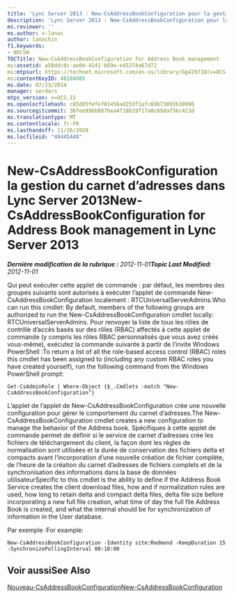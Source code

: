 ```yaml
---
title: 'Lync Server 2013 : New-CsAddressBookConfiguration pour la gestion du carnet d’adresses'
description: 'Lync Server 2013 : New-CsAddressBookConfiguration pour la gestion du carnet d’adresses.'
ms.reviewer: ''
ms.author: v-lanac
author: lanachin
f1.keywords:
- NOCSH
TOCTitle: New-CsAddressBookConfiguration for Address Book management
ms:assetid: a58ddc8c-ae04-4141-b69e-e45374a67d72
ms:mtpsurl: https://technet.microsoft.com/en-us/library/Gg429718(v=OCS.15)
ms:contentKeyID: 48184985
ms.date: 07/23/2014
manager: serdars
mtps_version: v=OCS.15
ms.openlocfilehash: c85d85fefe701456ad253f1afc69b73093b30996
ms.sourcegitcommit: 36fee89bb887bea4f18b19f17a8c69daf5bc423d
ms.translationtype: MT
ms.contentlocale: fr-FR
ms.lasthandoff: 11/26/2020
ms.locfileid: "49445448"
---
```

# <a name="new-csaddressbookconfiguration-for-address-book-management-in-lync-server-2013"></a><span data-ttu-id="87492-103">New-CsAddressBookConfiguration la gestion du carnet d’adresses dans Lync Server 2013</span><span class="sxs-lookup"><span data-stu-id="87492-103">New-CsAddressBookConfiguration for Address Book management in Lync Server 2013</span></span>

<div data-xmlns="http://www.w3.org/1999/xhtml">

<div class="topic" data-xmlns="http://www.w3.org/1999/xhtml" data-msxsl="urn:schemas-microsoft-com:xslt" data-cs="https://msdn.microsoft.com/">

<div data-asp="https://msdn2.microsoft.com/asp">



</div>

<div id="mainSection">

<div id="mainBody"><span data-ttu-id="87492-104">

<span> </span></span><span class="sxs-lookup"><span data-stu-id="87492-104">

<span> </span></span></span>

<span data-ttu-id="87492-105">_**Dernière modification de la rubrique :** 2012-11-01_</span><span class="sxs-lookup"><span data-stu-id="87492-105">_**Topic Last Modified:** 2012-11-01_</span></span>

<span data-ttu-id="87492-106">Qui peut exécuter cette applet de commande : par défaut, les membres des groupes suivants sont autorisés à exécuter l’applet de commande New-CsAddressBookConfiguration localement : RTCUniversalServerAdmins.</span><span class="sxs-lookup"><span data-stu-id="87492-106">Who can run this cmdlet: By default, members of the following groups are authorized to run the New-CsAddressBookConfiguration cmdlet locally: RTCUniversalServerAdmins.</span></span> <span data-ttu-id="87492-107">Pour renvoyer la liste de tous les rôles de contrôle d’accès basés sur des rôles (RBAC) affectés à cette applet de commande (y compris les rôles RBAC personnalisés que vous avez créés vous-même), exécutez la commande suivante à partir de l’invite Windows PowerShell :</span><span class="sxs-lookup"><span data-stu-id="87492-107">To return a list of all the role-based access control (RBAC) roles this cmdlet has been assigned to (including any custom RBAC roles you have created yourself), run the following command from the Windows PowerShell prompt:</span></span>

    Get-CsAdminRole | Where-Object {$_.Cmdlets -match "New-CsAddressBookConfiguration"}

<span data-ttu-id="87492-108">L’applet de l’applet de New-CsAddressBookConfiguration crée une nouvelle configuration pour gérer le comportement du carnet d’adresses.</span><span class="sxs-lookup"><span data-stu-id="87492-108">The New-CsAddressBookConfiguration cmdlet creates a new configuration to manage the behavior of the Address book.</span></span> <span data-ttu-id="87492-109">Spécifiques à cette applet de commande permet de définir si le service de carnet d’adresses crée les fichiers de téléchargement du client, la façon dont les règles de normalisation sont utilisées et la durée de conservation des fichiers delta et compacts avant l’incorporation d’une nouvelle création de fichier complète, de l’heure de la création du carnet d’adresses de fichiers complets et de la synchronisation des informations dans la base de données utilisateur</span><span class="sxs-lookup"><span data-stu-id="87492-109">Specific to this cmdlet is the ability to define if the Address Book Service creates the client download files, how and if normalization rules are used, how long to retain delta and compact delta files, delta file size before incorporating a new full file creation, what time of day the full file Address Book is created, and what the internal should be for synchronization of information in the User database.</span></span>

<span data-ttu-id="87492-110">Par exemple :</span><span class="sxs-lookup"><span data-stu-id="87492-110">For example:</span></span>

    New-CsAddressBookConfiguration -Identity site:Redmond -KeepDuration 15 -SynchronizePollingInterval 00:10:00

<div>

## <a name="see-also"></a><span data-ttu-id="87492-111">Voir aussi</span><span class="sxs-lookup"><span data-stu-id="87492-111">See Also</span></span>


[<span data-ttu-id="87492-112">Nouveau-CsAddressBookConfiguration</span><span class="sxs-lookup"><span data-stu-id="87492-112">New-CsAddressBookConfiguration</span></span>](https://docs.microsoft.com/powershell/module/skype/New-CsAddressBookConfiguration)  
  

<span data-ttu-id="87492-113"></div>

</div>

<span> </span>

</div>

</div>

</span><span class="sxs-lookup"><span data-stu-id="87492-113"></div>

</div>

<span> </span>

</div>

</div>

</span></span></div>

